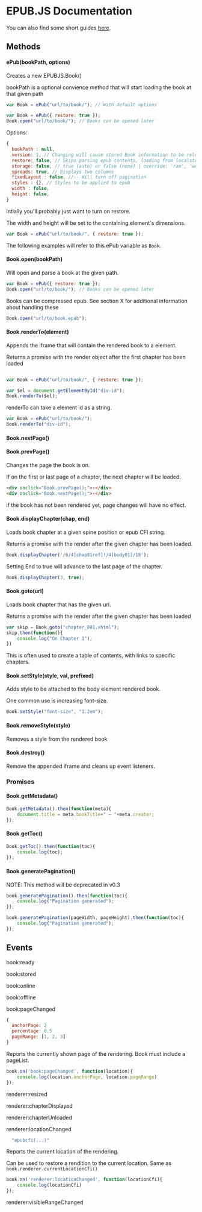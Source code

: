 # EPUB.JS Documentation

You can also find some short guides [here](https://github.com/futurepress/epub.js/wiki/Tips-and-Tricks).

## Methods

#### ePub(bookPath, options)

Creates a new EPUBJS.Book()

bookPath is a optional convience method
that will start loading the book at that given path
```javascript
var Book = ePub("url/to/book/"); // With default options
```

```javascript
var Book = ePub({ restore: true }); 
Book.open("url/to/book/"); // Books can be opened later 
```

Options:

```javascript
{
  bookPath : null,
  version: 1, // Changing will cause stored Book information to be reloaded
  restore: false, // Skips parsing epub contents, loading from localstorage instead
  storage: false, // true (auto) or false (none) | override: 'ram', 'websqldatabase', 'indexeddb', 'filesystem'
  spreads: true, // Displays two columns
  fixedLayout : false, //-- Will turn off pagination
  styles : {}, // Styles to be applied to epub
  width : false,
  height: false, 
}

```

Intially you'll probably just want to turn on restore.

The width and height will be set to the containing element's dimensions.

```javascript
var Book = ePub("url/to/book/", { restore: true });
```

The following examples will refer to this ePub variable as ```Book```.

#### Book.open(bookPath)

Will open and parse a book at the given path.

```javascript
var Book = ePub({ restore: true }); 
Book.open("url/to/book/"); // Books can be opened later 
```

Books can be compressed epub.
See section X for additional information about handling these

```javascript
Book.open("url/to/book.epub");
```


#### Book.renderTo(element)

Appends the iframe that will contain the rendered book to a element.

Returns a promise with the render object after the first chapter has been loaded 

```javascript

var Book = ePub("url/to/book/", { restore: true });

var $el = document.getElementById("div-id");
Book.renderTo($el);
```

renderTo can take a element id as a string.

```javascript
var Book = ePub("url/to/book/");
Book.renderTo("div-id");
```

#### Book.nextPage()
#### Book.prevPage()

Changes the page the book is on.

If on the first or last page of a chapter, the next chapter will be loaded.

```html
<div onclick="Book.prevPage();">‹</div>
<div onclick="Book.nextPage();">›</div>
```

if the book has not been rendered yet, page changes will have no effect.

#### Book.displayChapter(chap, end)

Loads book chapter at a given spine position or epub CFI string.

Returns a promise with the render after the given chapter has been loaded.

```javascript
Book.displayChapter('/6/4[chap01ref]!/4[body01]/10');
```

Setting End to true will advance to the last page of the chapter.

```javascript
Book.displayChapter(3, true);
```

#### Book.goto(url)

Loads book chapter that has the given url.

Returns a promise with the render after the given chapter has been loaded 

```javascript
var skip = Book.goto("chapter_001.xhtml");
skip.then(function(){
	console.log("On Chapter 1");
})
```
This is often used to create a table of contents, with links to specific chapters.

#### Book.setStyle(style, val, prefixed)

Adds style to be attached to the body element rendered book.

One common use is increasing font-size.

```javascript
Book.setStyle("font-size", "1.2em");
```

#### Book.removeStyle(style)

Removes a style from the rendered book

#### Book.destroy()

Remove the appended iframe and cleans up event listeners.

### Promises

#### Book.getMetadata()

```javascript
Book.getMetadata().then(function(meta){
    document.title = meta.bookTitle+" – "+meta.creator;
});
```

#### Book.getToc()

```javascript
Book.getToc().then(function(toc){
	console.log(toc);
});
```

#### Book.generatePagination()

NOTE: This method will be deprecated in v0.3

````javascript
book.generatePagination().then(function(toc){
	console.log("Pagination generated");
});
````

````javascript
book.generatePagination(pageWidth, pageHeight).then(function(toc){
	console.log("Pagination generated");
});
````

## Events

book:ready

book:stored

book:online

book:offline

book:pageChanged
``` javascript
{
  anchorPage: 2
  percentage: 0.5
  pageRange: [1, 2, 3]
}
```
Reports the currently shown page of the rendering. 
Book must include a pageList.

```javascript
book.on('book:pageChanged', function(location){
    console.log(location.anchorPage, location.pageRange)
});
```

renderer:resized

renderer:chapterDisplayed

renderer:chapterUnloaded

renderer:locationChanged
```javascript
  "epubcfi(...)"
```
Reports the current location of the rendering.

Can be used to restore a rendition to the current location.
Same as `book.renderer.currentLocationCfi()`

```javascript
book.on('renderer:locationChanged', function(locationCfi){
    console.log(locationCfi)
});
```

renderer:visibleRangeChanged








